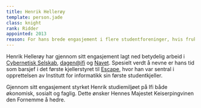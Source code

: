 ```yaml
---
title: Henrik Hellerøy
template: person.jade
class: knight
rank: Ridder
appointed: 2013
reason: For hans brede engasjement i flere studentforeninger, hvis frukter studentmassen har nytt godt av, tildeles Henrik Hellerøy graden Ridder av Hennes Majestet Keiserpingvinen den Fornemmes orden.
---
```


Henrik Hellerøy har gjennom sitt engasjement lagt ned betydelig arbeid i [Cybernetisk Selskab](http://cyb.no/), [dagen@ifi](http://dagen.at.ifi.uio.no/) og [Navet](http://navet.ifi.uio.no/). Spesielt verdt å nevne er hans tid som barsjef i det første kjellerstyret til [Escape](http://cyb.ifi.uio.no/kjeller/), hvor han var sentral i opprettelsen av Institutt for informatikk sin første studentkjeller.

Gjennom sitt engasjement styrket Henrik studiemiljøet på Ifi både økonomisk, sosialt og faglig. Dette ønsker Hennes Majestet Keiserpingvinen den Fornemme å hedre.
